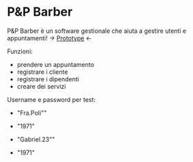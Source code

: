 # P&P Barber

P&P Barber è un software gestionale che aiuta a gestire utenti e appuntamenti!
-> [Prototype](https://www.figma.com/file/hxejHJMfXeGXO0b9sOTse9/UID---P&PBarber?type=design&node-id=0%3A1&t=wlUBAmXDjeJvOWdc-1) <-

Funzioni: 
  - prendere un appuntamento
  - registrare i cliente
  - registrare i dipendenti
  - creare dei servizi

Username e password per test:
  - "Fra.Poli""
  - "1971"

  - "Gabriel.23""
  - "1971"
